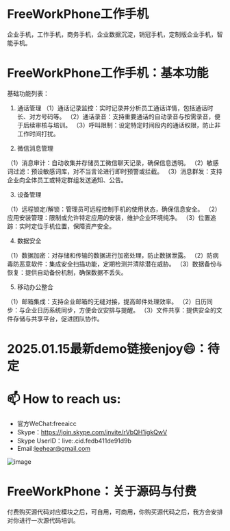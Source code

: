 # FreeWorkPhone工作手机
企业手机，工作手机，商务手机，企业数据沉淀，销冠手机，定制版企业手机，智能手机。

# FreeWorkPhone工作手机：基本功能

基础功能列表：

1. 通话管理
（1）通话记录监控：实时记录并分析员工通话详情，包括通话时长、对方号码等。
（2）通话录音：支持重要通话的自动录音与按需录音，便于后续审核与培训。
（3）呼叫限制：设定特定时间段内的通话权限，防止非工作时间打扰。

2. 微信消息管理

（1）消息审计：自动收集并存储员工微信聊天记录，确保信息透明。
（2）敏感词过滤：预设敏感词库，对不当言论进行即时预警或拦截。
（3）消息群发：支持企业向全体员工或特定群组发送通知、公告。

3. 设备管理

（1）远程锁定/解锁：管理员可远程控制手机的使用状态，确保信息安全。
（2）应用安装管理：限制或允许特定应用的安装，维护企业环境纯净。
（3）位置追踪：实时定位手机位置，保障资产安全。

4. 数据安全

（1）数据加密：对存储和传输的数据进行加密处理，防止数据泄露。
（2）防病毒防恶意软件：集成安全扫描功能，定期检测并清除潜在威胁。
（3）数据备份与恢复：提供自动备份机制，确保数据不丢失。

5. 移动办公整合

（1）邮箱集成：支持企业邮箱的无缝对接，提高邮件处理效率。
（2）日历同步：与企业日历系统同步，方便会议安排与提醒。
（3）文件共享：提供安全的文件存储与共享平台，促进团队协作。

# 2025.01.15最新demo链接enjoy😄：待定

# 📫 How to reach us:
- 官方WeChat:freeaicc
- Skype：https://join.skype.com/invite/rVbQH1igkQwV
- Skype UserID：live:.cid.fedb411de91d9b
- Email:leehear@gmail.com 

![image](https://github.com/user-attachments/assets/1da1fbaa-6da9-4b7f-99b9-f9ac6a5bfa39)

# FreeWorkPhone：关于源码与付费
付费购买源代码对应模块之后，可自用，可商用，你购买源代码之后，我方会安排对你进行一次源代码培训。

